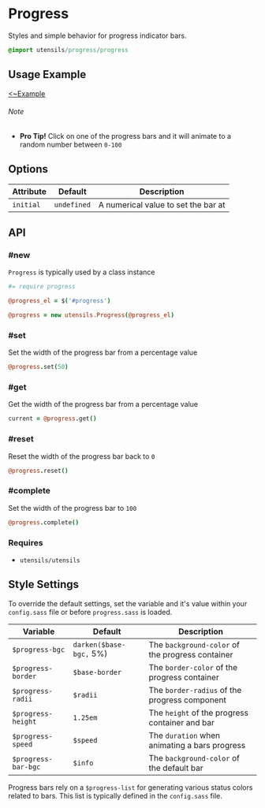 
# Progress
Styles and simple behavior for progress indicator bars.

```sass
@import utensils/progress/progress
```


## Usage Example
[<~Example](markup/progress.html.haml)

###### Note
- **Pro Tip!** Click on one of the progress bars and it will animate to
  a random number between `0-100`


## Options

Attribute        | Default     | Description
---------------- | ----------- | -------------------------------------------
`initial`        | `undefined` | A numerical value to set the bar at


## API

### #new
`Progress` is typically used by a class instance

```coffee
#= require progress

@progress_el = $('#progress')

@progress = new utensils.Progress(@progress_el)
```

### #set
Set the width of the progress bar from a percentage value

```coffee
@progress.set(50)
```

### #get
Get the width of the progress bar from a percentage value

```coffee
current = @progress.get()
```

### #reset
Reset the width of the progress bar back to `0`

```coffee
@progress.reset()
```

### #complete
Set the width of the progress bar to `100`

```coffee
@progress.complete()
```

### Requires
- `utensils/utensils`


## Style Settings
To override the default settings, set the variable and it's value
within your `config.sass` file or before `progress.sass` is loaded.

Variable            | Default                 | Description
------------------- | ----------------------- | -------------------------------------------
`$progress-bgc`     | `darken($base-bgc,` 5%) | The `background-color` of the progress container
`$progress-border`  | `$base-border`          | The `border-color` of the progress container
`$progress-radii`   | `$radii`                | The `border-radius` of the progress component
`$progress-height`  | `1.25em`                | The `height` of the progress container and bar
`$progress-speed`   | `$speed`                | The `duration` when animating a bars progress
`$progress-bar-bgc` | `$info`                 | The `background-color` of the default bar

Progress bars rely on a `$progress-list` for generating various status
colors related to bars. This list is typically defined in the
`config.sass` file.

